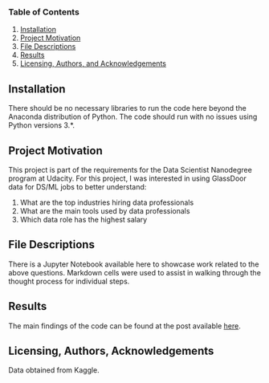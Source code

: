 ### Table of Contents

1. [Installation](#installation)
2. [Project Motivation](#motivation)
3. [File Descriptions](#files)
4. [Results](#results)
5. [Licensing, Authors, and Acknowledgements](#licensing)

## Installation <a name="installation"></a>

There should be no necessary libraries to run the code here beyond the Anaconda distribution of Python.  The code should run with no issues using Python versions 3.*.

## Project Motivation<a name="motivation"></a>

This project is part of the requirements for the Data Scientist Nanodegree program at Udacity. 
For this project, I was interested in using GlassDoor data for DS/ML jobs to better understand:

1. What are the top industries hiring data professionals
2. What are the main tools used by data professionals 
3. Which data role has the highest salary

## File Descriptions <a name="files"></a>

There is a Jupyter Notebook available here to showcase work related to the above questions.  Markdown cells were used to assist in walking through the thought process for individual steps.  

## Results<a name="results"></a>

The main findings of the code can be found at the post available [here](https://tarahaddadin.medium.com/how-to-break-into-the-field-of-data-science-80eb8d8bd45e).

## Licensing, Authors, Acknowledgements<a name="licensing"></a>

Data obtained from Kaggle.
